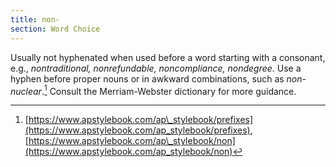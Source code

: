 ```yaml
---
title: non-
section: Word Choice
---
```

Usually not hyphenated when used before a word starting with a consonant, e.g., _nontraditional, nonrefundable, noncompliance, nondegree_. Use a hyphen before proper nouns or in awkward combinations, such as _non-nuclear_.[^59] Consult the Merriam-Webster dictionary for more guidance.

[^59]: [https://www.apstylebook.com/ap\_stylebook/prefixes](https://www.apstylebook.com/ap_stylebook/prefixes), [https://www.apstylebook.com/ap\_stylebook/non](https://www.apstylebook.com/ap_stylebook/non)